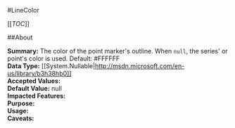 #LineColor

[[_TOC_]]

##About

**Summary:**  The color of the point marker's outline. When <code>null</code>, the series' or point's color is used. Default: #FFFFFF   
**Data Type:** [[System.Nullable|http://msdn.microsoft.com/en-us/library/b3h38hb0]]  
**Accepted Values:**   
**Default Value:** null  
**Impacted Features:**   
**Purpose:**   
**Usage:**   
**Caveats:**   


